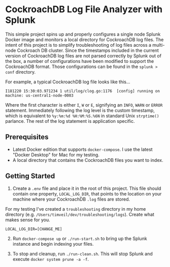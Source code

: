 # CockroachDB Log File Analyzer with Splunk
This simple project spins up and properly configures a single node Splunk Docker image and monitors a local directory for CockroachDB log files.  The intent of this project is to simplify troubleshooting of log files across a multi-node Cockroach DB cluster. Since the timestamps included in the current version of CockroachDB log files are not parsed correctly by Splunk out of the box, a number of configurations have been modified to support the CockroachDB format.  Those configurations can be found in the `splunk > conf` directory.

For example, a typical CockroachDB log file looks like this...
```
I181220 15:30:03.971234 1 util/log/clog.go:1176  [config] running on machine: us-central1-node-0003
```

Where the first character is either `I`, `W` or `E`, signifying an `INFO`, `WARN` or `ERROR` statement.  Immediately following the log level is the custom timestamp, which is equivalent to `%y:%m:%d %H:%M:%S.%6N` in standard Unix `strptime()` parlance.  The rest of the log statement is application specific.

## Prerequisites
* Latest Docker edition that supports `docker-compose`.  I use the latest "Docker Desktop" for Mac for my testing.
* A local directory that contains the CockroachDB files you want to index.

## Getting Started
1) Create a `.env` file and place it in the root of this project.  This file should contain one property, `LOCAL_LOG_DIR`, that points to the location on your machine where your CockroachDB `.log` files are stored.

For my testing I've created a `troubleshooting` directory in my home directory (e.g. `/Users/timveil/dev/troubleshooting/logs`).  Create what makes sense for you.
```properties
LOCAL_LOG_DIR=[CHANGE_ME]
``` 

2) Run `docker-compose up` or `./run-start.sh` to bring up the Splunk instance and begin indexing your files.

3) To stop and cleanup, run `./run-clean.sh`.  This will stop Splunk and execute `docker system prune -a -f`.
